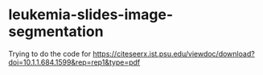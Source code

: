 # leukemia-slides-image-segmentation
Trying to do the code for https://citeseerx.ist.psu.edu/viewdoc/download?doi=10.1.1.684.1599&rep=rep1&type=pdf 
